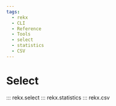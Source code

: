 ```yaml
---
tags:
  - rekx
  - CLI
  - Reference
  - Tools
  - select
  - statistics
  - CSV
---
```


# Select

::: rekx.select
::: rekx.statistics
::: rekx.csv
